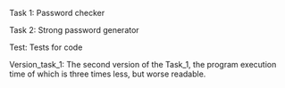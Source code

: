 Task 1: Password checker

Task 2: Strong password generator

Test: Tests for code

Version_task_1: The second version of the Task_1, the program execution time of which is three times less, but worse readable.
